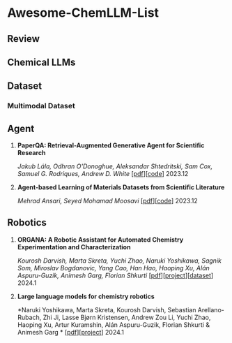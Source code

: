 # Awesome-ChemLLM-List

## Review

## Chemical LLMs

## Dataset

### Multimodal Dataset

## Agent
1. **PaperQA: Retrieval-Augmented Generative Agent for Scientific Research**

   *Jakub Lála, Odhran O'Donoghue, Aleksandar Shtedritski, Sam Cox, Samuel G. Rodriques, Andrew D. White* [[pdf](https://arxiv.org/abs/2312.07559)][[code](https://github.com/whitead/paper-qa)] 2023.12

2. **Agent-based Learning of Materials Datasets from Scientific Literature**

   *Mehrad Ansari, Seyed Mohamad Moosavi* [[pdf](https://arxiv.org/abs/2312.11690)][[code](https://github.com/AI4ChemS/Eunomia)] 2023.12 

## Robotics
1. **ORGANA: A Robotic Assistant for Automated Chemistry Experimentation and Characterization**

   *Kourosh Darvish, Marta Skreta, Yuchi Zhao, Naruki Yoshikawa, Sagnik Som, Miroslav Bogdanovic, Yang Cao, Han Hao, Haoping Xu, Alán Aspuru-Guzik, Animesh Garg, Florian Shkurti* [[pdf](https://arxiv.org/abs/2401.06949)][[project](https://ac-rad.github.io/organa/)][[dataset](https://drive.google.com/file/d/1XMVYzOz6EbNiSNdiXQPiGCnYvO6ERSQk/view)] 2024.1
   
   
1. **Large language models for chemistry robotics**

   *Naruki Yoshikawa, Marta Skreta, Kourosh Darvish, Sebastian Arellano-Rubach, Zhi Ji, Lasse Bjørn Kristensen, Andrew Zou Li, Yuchi Zhao, Haoping Xu, Artur Kuramshin, Alán Aspuru-Guzik, Florian Shkurti & Animesh Garg * [[pdf](https://link.springer.com/article/10.1007/s10514-023-10136-2)][[project](https://ac-rad.github.io/organa/)] 2024.1
